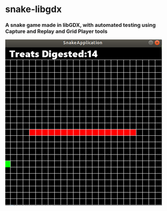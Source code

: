 # snake-libgdx

<h3> A snake game made in libGDX, with automated testing using Capture and Replay and Grid Player tools </h3> 

<img src = https://raw.githubusercontent.com/DylKid/snake-libgdx/master/snake.png />
